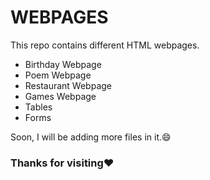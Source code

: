 # WEBPAGES
This repo contains different HTML webpages.

- Birthday Webpage
- Poem Webpage
- Restaurant Webpage
- Games Webpage
- Tables
- Forms
   

Soon, I will be adding more files in it.:smile:



### Thanks for visiting:heart:
